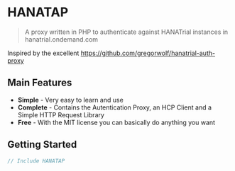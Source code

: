 # HANATAP
> A proxy written in PHP to authenticate against HANATrial instances in hanatrial.ondemand.com

Inspired by the excellent https://github.com/gregorwolf/hanatrial-auth-proxy

## Main Features
* **Simple** - Very easy to learn and use
* **Complete** - Contains the Autentication Proxy, an HCP Client and a Simple HTTP Request Library
* **Free** - With the MIT license you can basically do anything you want

## Getting Started

```php
// Include HANATAP






